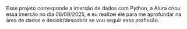 Esse projeto corresponde a imersão de dados com Python, a Alura criou essa imersão no dia 06/08/2025, e eu realizei ele para me aprofundar na área de dados e decidir/descobrir se vou seguir essa profissão.
